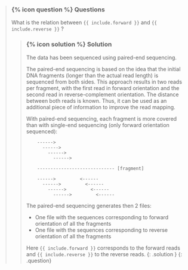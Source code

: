 > ### {% icon question %} Questions
>
> What is the relation between `{{ include.forward }}` and `{{ include.reverse }}` ?
>
> > ### {% icon solution %} Solution
> > The data has been sequenced using paired-end sequencing. 
> >
> > The paired-end sequencing is based on the idea that the initial DNA fragments (longer than the actual read length) is sequenced from both sides. This approach results in two reads per fragment, with the first read in forward orientation and the second read in reverse-complement orientation. The distance between both reads is known. Thus, it can be used as an additional piece of information to improve the read mapping.
> > 
> > With paired-end sequencing, each fragment is more covered than with single-end sequencing (only forward orientation sequenced):
> >
> > ```
> >     ------>
> >       ------>
> >         ------>
> >           ------>
> >
> >     ----------------------------- [fragment]
> >
> >     ------>         <------
> >       ------>         <------
> >         ------>         <------
> >           ------>         <------
> > ```
> > 
> > The paired-end sequencing generates then 2 files:
> > - One file with the sequences corresponding to forward orientation of all the fragments
> > - One file with the sequences corresponding to reverse orientation of all the fragments
> >
> > Here `{{ include.forward }}` corresponds to the forward reads and `{{ include.reverse }}` to the reverse reads.
> {: .solution }
{: .question}
